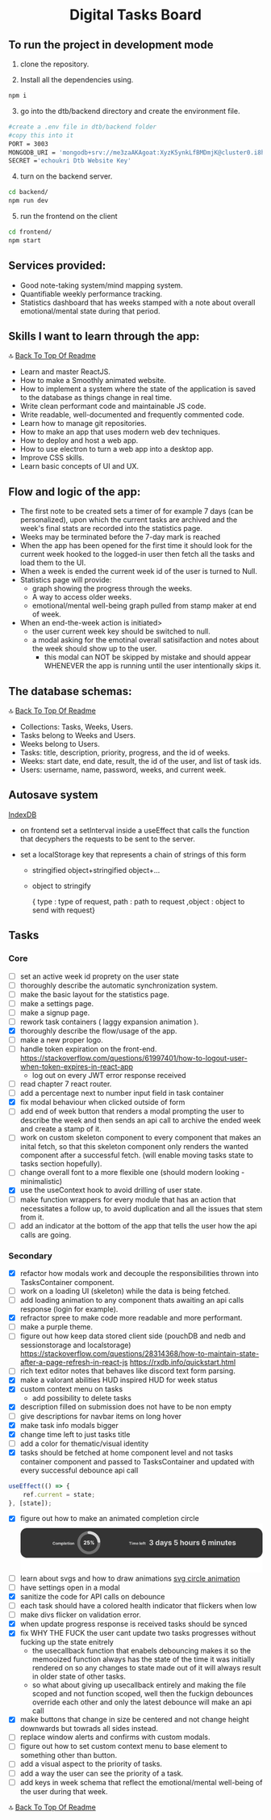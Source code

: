 <h1 align="center"><strong>Digital Tasks Board</strong></h1>

## To run the project in development mode

1. clone the repository.

2. Install all the dependencies using.

```bash
npm i
```

3. go into the dtb/backend directory and create the environment file.

```bash
#create a .env file in dtb/backend folder
#copy this into it
PORT = 3003
MONGODB_URI = 'mongodb+srv://me3zaAKAgoat:XyzK5ynkLfBMDmjK@cluster0.i8hd6nc.mongodb.net/?retryWrites=true&w=majority'
SECRET ='echoukri Dtb Website Key'
```

4. turn on the backend server.

```bash
cd backend/
npm run dev
```

5. run the frontend on the client

```bash
cd frontend/
npm start
```

## Services provided:

- Good note-taking system/mind mapping system.
- Quantifiable weekly performance tracking.
- Statistics dashboard that has weeks stamped with a note about overall emotional/mental state during that period.

## Skills I want to learn through the app:

🔝 [Back To Top Of Readme](https://github.com/me3zaAKAgoat/dtb#digital-tasks-board)

- Learn and master ReactJS.
- How to make a Smoothly animated website.
- How to implement a system where the state of the application is saved to the database as things change in real time.
- Write clean performant code and maintainable JS code.
- Write readable, well-documented and frequently commented code.
- Learn how to manage git repositories.
- How to make an app that uses modern web dev techniques.
- How to deploy and host a web app.
- How to use electron to turn a web app into a desktop app.
- Improve CSS skills.
- Learn basic concepts of UI and UX.

## Flow and logic of the app:

- The first note to be created sets a timer of for example 7 days (can be personalized), upon which the current tasks are archived and the week's final stats are recorded into the statistics page.
- Weeks may be terminated before the 7-day mark is reached
- When the app has been opened for the first time it should look for the current week hooked to the logged-in user then fetch all the tasks and load them to the UI.
- When a week is ended the current week id of the user is turned to Null.
- Statistics page will provide:
  - graph showing the progress through the weeks.
  - A way to access older weeks.
  - emotional/mental well-being graph pulled from stamp maker at end of week.
- When an end-the-week action is initiated>
  - the user current week key should be switched to null.
  - a modal asking for the emotinal overall satisifaction and notes about the week should show up to the user.
    - this modal can NOT be skipped by mistake and should appear WHENEVER the app is running until the user intentionally skips it.

## The database schemas:

🔝 [Back To Top Of Readme](https://github.com/me3zaAKAgoat/dtb#digital-tasks-board)

- Collections: Tasks, Weeks, Users.
- Tasks belong to Weeks and Users.
- Weeks belong to Users.
- Tasks: title, description, priority, progress, and the id of weeks.
- Weeks: start date, end date, result, the id of the user, and list of task ids.
- Users: username, name, password, weeks, and current week.

## Autosave system

[IndexDB](https://developer.mozilla.org/en-US/docs/Web/API/IndexedDB_API/Using_IndexedDB)

- on frontend set a setInterval inside a useEffect that calls the function that decyphers the requests to be sent to the server.

- set a localStorage key that represents a chain of strings of this form

  - stringified object+stringified object+...

  - object to stringify

    { type : type of request, path : path to request ,object : object to send with request}

## Tasks

### Core

- [ ] set an active week id proprety on the user state
- [ ] thoroughly describe the automatic synchronization system.
- [ ] make the basic layout for the statistics page.
- [ ] make a settings page.
- [ ] make a signup page.
- [ ] rework task containers ( laggy expansion animation ).
- [x] thoroughly describe the flow/usage of the app.
- [ ] make a new proper logo.
- [ ] handle token expiration on the front-end. https://stackoverflow.com/questions/61997401/how-to-logout-user-when-token-expires-in-react-app
  - log out on every JWT error response received
- [ ] read chapter 7 react router.
- [ ] add a percentage next to number input field in task container
- [x] fix modal behaviour when clicked outside of form
- [ ] add end of week button that renders a modal prompting the user to describe the week and then sends an api call to archive the ended week and create a stamp of it.
- [ ] work on custom skeleton component to every component that makes an inital fetch, so that this skeleton component only renders the wanted component after a successful fetch. (will enable moving tasks state to tasks section hopefully).
- [ ] change overall font to a more flexible one (should modern looking - minimalistic)
- [x] use the useContext hook to avoid drilling of user state.
- [ ] make function wrappers for every module that has an action that necessitates a follow up, to avoid duplication and all the issues that stem from it.
- [ ] add an indicator at the bottom of the app that tells the user how the api calls are going.

### Secondary

- [x] refactor how modals work and decouple the responsibilities thrown into TasksContainer component.
- [ ] work on a loading UI (skeleton) while the data is being fetched.
- [ ] add loading animation to any component thats awaiting an api calls response (login for example).
- [x] refractor spree to make code more readable and more performant.
- [ ] make a purple theme.
- [ ] figure out how keep data stored client side (pouchDB and nedb and sessionstorage and localstorage) https://stackoverflow.com/questions/28314368/how-to-maintain-state-after-a-page-refresh-in-react-js https://rxdb.info/quickstart.html
- [ ] rich text editor notes that behaves like discord text form parsing.
- [x] make a valorant abilities HUD inspired HUD for week status
- [x] custom context menu on tasks
  - add possibility to delete tasks
- [x] description filled on submission does not have to be non empty
- [ ] give descriptions for navbar items on long hover
- [x] make task info modals bigger
- [x] change time left to just tasks title
- [ ] add a color for thematic/visual identity
- [x] tasks should be fetched at home component level and not tasks container component and passed to TasksContainer and updated with every successful debounce api call

```js
useEffect(() => {
	ref.current = state;
}, [state]);
```

- [x] figure out how to make an animated completion circle ![Heads Up Display](/READMEcontent/HUD.png)
- [ ] learn about svgs and how to draw animations [svg circle animation](https://stackoverflow.com/questions/46142291/animating-react-native-svg-dash-length-of-a-circle)
- [ ] have settings open in a modal
- [x] sanitize the code for API calls on debounce
- [ ] each task should have a colored health indicator that flickers when low
- [ ] make divs flicker on validation error.
- [x] when update progress response is received tasks should be synced
- [x] fix WHY THE FUCK the user cant update two tasks progresses without fucking up the state enitrely
  - the usecallback function that enabels debouncing makes it so the memooized function always has the state of the time it was initially rendered on so any changes to state made out of it will always result in older state of other tasks.
  - so what about giving up usecallback entirely and making the file scoped and not function scoped, well then the fuckign debounces override each other and only the latest debounce will make an api call
- [x] make buttons that change in size be centered and not change height downwards but towrads all sides instead.
- [ ] replace window alerts and confirms with custom modals.
- [ ] figure out how to set custom context menu to base element to something other than button.
- [ ] add a visual aspect to the priority of tasks.
- [ ] add a way the user can see the priority of a task.
- [ ] add keys in week schema that reflect the emotional/mental well-being of the user during that week.

🔝 [Back To Top Of Readme](https://github.com/me3zaAKAgoat/dtb#digital-tasks-board)
